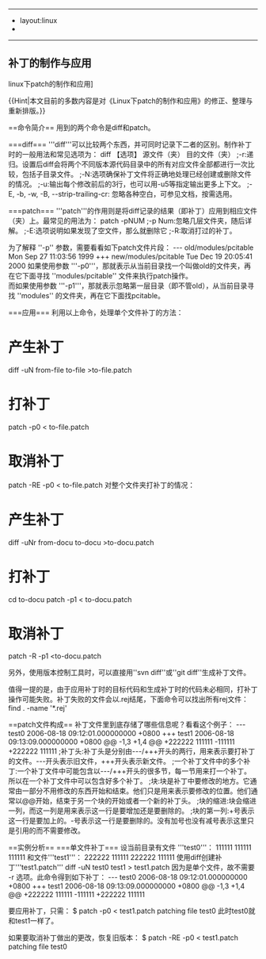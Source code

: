 ----
- layout:linux
-
----


## 补丁的制作与应用

linux下patch的制作和应用]

{{Hint|本文目前的多数内容是对《Linux下patch的制作和应用》的修正、整理与重新排版。}}

==命令简介==
用到的两个命令是diff和patch。

===diff===
'''diff'''可以比较两个东西，并可同时记录下二者的区别。制作补丁时的一般用法和常见选项为：
 diff 【选项】 源文件（夹） 目的文件（夹）
 ;-r:递归。设置后diff会将两个不同版本源代码目录中的所有对应文件全部都进行一次比较，包括子目录文件。
 ;-N:选项确保补丁文件将正确地处理已经创建或删除文件的情况。
 ;-u:输出每个修改前后的3行，也可以用-u5等指定输出更多上下文。
 ;-E, -b, -w, -B, --strip-trailing-cr: 忽略各种空白，可参见文档，按需选用。

 ===patch===
 '''patch'''的作用则是将diff记录的结果（即补丁）应用到相应文件（夹）上。最常见的用法为：
  patch -pNUM <patchfile>
  ;-p Num:忽略几层文件夹，随后详解。
  ;-E:选项说明如果发现了空文件，那么就删除它
  ;-R:取消打过的补丁。

  为了解释 ''-p'' 参数，需要看看如下patch文件片段：
  <source lang="diff">
  --- old/modules/pcitable       Mon Sep 27 11:03:56 1999
  +++ new/modules/pcitable       Tue Dec 19 20:05:41 2000
  </source>
  如果使用参数
  '''-p0'''，那就表示从当前目录找一个叫做old的文件夹，再在它下面寻找
  ''modules/pcitable'' 文件来执行patch操作。<br/>
  而如果使用参数 '''-p1'''，那就表示忽略第一层目录（即不管old），从当前目录寻找
  ''modules'' 的文件夹，再在它下面找pcitable。
  
  ===应用===
  利用以上命令，处理单个文件补丁的方法：
  <source lang="bash">
# 产生补丁
  diff -uN from-file to-file >to-file.patch
  
# 打补丁
  patch -p0 < to-file.patch
  
# 取消补丁
  patch -RE -p0 < to-file.patch
  </source>
  对整个文件夹打补丁的情况：
  <source lang="bash">
# 产生补丁
  diff -uNr  from-docu  to-docu  >to-docu.patch
  
# 打补丁
  cd to-docu
  patch -p1 < to-docu.patch
  
# 取消补丁
  patch -R -p1 <to-docu.patch
  </source>
  
  另外，使用版本控制工具时，可以直接用''svn diff''或''git diff''生成补丁文件。
  
  值得一提的是，由于应用补丁时的目标代码和生成补丁时的代码未必相同，打补丁操作可能失败。补丁失败的文件会以.rej结尾，下面命令可以找出所有rej文件：
   find . -name '*.rej'

==patch文件构成==
补丁文件里到底存储了哪些信息呢？看看这个例子：
<source lang="diff">
--- test0       2006-08-18 09:12:01.000000000 +0800
+++ test1       2006-08-18 09:13:09.000000000 +0800
@@ -1,3 +1,4 @@
+222222
111111
-111111
+222222
 111111
 </source>
 ;补丁头:补丁头是分别由---/+++开头的两行，用来表示要打补丁的文件。---开头表示旧文件，+++开头表示新文件。
 ;一个补丁文件中的多个补丁:一个补丁文件中可能包含以---/+++开头的很多节，每一节用来打一个补丁。所以在一个补丁文件中可以包含好多个补丁。
 ;块:块是补丁中要修改的地方。它通常由一部分不用修改的东西开始和结束。他们只是用来表示要修改的位置。他们通常以@@开始，结束于另一个块的开始或者一个新的补丁头。
 ;块的缩进:块会缩进一列，而这一列是用来表示这一行是要增加还是要删除的。
 ;块的第一列:+号表示这一行是要加上的。-号表示这一行是要删除的。没有加号也没有减号表示这里只是引用的而不需要修改。

 ==实例分析==
 ===单文件补丁===
 设当前目录有文件 '''test0'''：
 <source lang="bash">
 111111
 111111
 111111
 </source>
 和文件'''test1'''：
 <source lang="bash">
 222222
 111111
 222222
 111111
 </source>
 使用diff创建补丁'''test1.patch'''
 <source lang="bash">
 diff -uN test0 test1 > test1.patch
 </source>
 因为是单个文件，故不需要 -r 选项。此命令得到如下补丁：
 <source lang="diff">
 --- test0       2006-08-18 09:12:01.000000000 +0800
 +++ test1       2006-08-18 09:13:09.000000000 +0800
 @@ -1,3 +1,4 @@
 +222222
  111111
  -111111
  +222222
   111111
   </source>

   要应用补丁，只需：
   <source lang="bash">
   $ patch -p0 < test1.patch
   patching file test0
   </source>
   此时test0就和test1一样了。

   如果要取消补丁做出的更改，恢复旧版本：
   <source lang="bash">
   $ patch -RE -p0 < test1.patch
   patching file test0
   </source>

